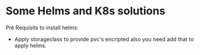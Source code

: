 # Some Helms and K8s solutions  

Pré Requisits to install helms:
  * Apply storageclass to provide pvc's encripted also you need add that to apply helms.
